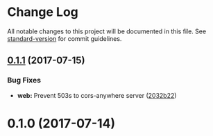 # Change Log

All notable changes to this project will be documented in this file.
See [standard-version](https://github.com/conventional-changelog/standard-version) for commit guidelines.

<a name="0.1.1"></a>
## [0.1.1](https://github.com/jlegrone/lerna-monorepo-example/compare/@jlegrone/lerna-example-web@0.1.0...@jlegrone/lerna-example-web@0.1.1) (2017-07-15)


### Bug Fixes

* **web:** Prevent 503s to cors-anywhere server ([2032b22](https://github.com/jlegrone/lerna-monorepo-example/commit/2032b22))




<a name="0.1.0"></a>
# 0.1.0 (2017-07-14)
